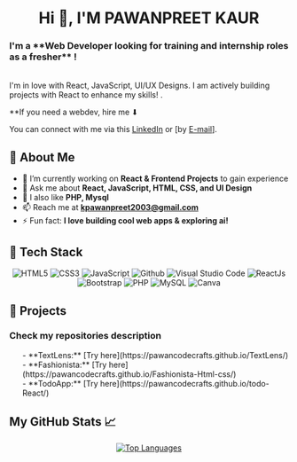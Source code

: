 <!-- Profile Banner (Optional) -->
<p>
  <h1 align="center">Hi 👋, 
I'M <b>PAWANPREET KAUR</b></h1>
<p align="center">
  <h3 >I'm a  **Web Developer looking for training and internship roles as a fresher** ! </h3>
<br>
I'm in love with React, JavaScript, UI/UX Designs. I am actively building projects with React to enhance my skills! .
  
**If you need a webdev, hire me ⬇

You can connect with me via this <a href="https://www.linkedin.com/in/pawan-preet2003/">LinkedIn</a> or  [by [E-mail](mailto:kpawanpreet2003@gmail.com)].
</p>
  
</p>
<!-- About Section -->
<h2>🧐 About Me</h2>

- 🔭 I’m currently working on **React & Frontend Projects** to gain experience  
- 💬 Ask me about **React, JavaScript, HTML, CSS, and UI Design**
- 💬 I also like **PHP, Mysql**
- 📫 Reach me at **kpawanpreet2003@gmail.com**  
- ⚡ Fun fact: **I love building cool web apps & exploring ai!**
  

<!-- Tech Stack -->
<h2> 🥞 Tech Stack</h2>
<p align="center">
<img alt="HTML5" src="https://img.shields.io/badge/html5-%23fca9ae.svg?style=for-the-badge&logo=html5&logoColor=140200"/>
<img alt="CSS3" src="https://img.shields.io/badge/css3-%23ffd2ce.svg?style=for-the-badge&logo=css3&logoColor=140200"/>
<img alt="JavaScript" src="https://img.shields.io/badge/javascript-%23e4626b.svg?style=for-the-badge&logo=javascript&logoColor=%23F7DF1E"/>
<img alt="Github" src="https://img.shields.io/badge/github-%23e4626b.svg?style=for-the-badge&logo=github&logoColor=140200"/>
<img alt="Visual Studio Code" src="https://img.shields.io/badge/Visual Studio Code-f2ca61.svg?style=for-the-badge&logo=visual-studio-code&logoColor=140200"/>
<img alt="ReactJs" src="https://img.shields.io/badge/react-f2ca61.svg?style=for-the-badge&logo=react&logoColor=140200"/>
  <img alt="Bootstrap" src="https://img.shields.io/badge/Bootstrap-7952B3.svg?style=for-the-badge&logo=bootstrap&logoColor=white"/>
<img alt="PHP" src="https://img.shields.io/badge/PHP-777BB4.svg?style=for-the-badge&logo=php&logoColor=white"/>
<img alt="MySQL" src="https://img.shields.io/badge/MySQL-4479A1.svg?style=for-the-badge&logo=mysql&logoColor=white"/>
<img alt="Canva" src="https://img.shields.io/badge/Canva-f2ca61.svg?style=for-the-badge&logo=canva&logoColor=140200"/>
  </p>

<!-- Projects -->
<h2>🚀 Projects</h2>
<h3> Check my repositories description</h3>
<p>
  <ul>
 - **TextLens:** [Try here](https://pawancodecrafts.github.io/TextLens/)<br>
- **Fashionista:** [Try here](https://pawancodecrafts.github.io/Fashionista-Html-css/)<br>
- **TodoApp:** [Try here](https://pawancodecrafts.github.io/todo-React/)
  </ul>

## My GitHub Stats 📈
<p align="center">
  <a href="https://github.com/pawancodecrafts">
    <img src="https://github-readme-stats.vercel.app/api/top-langs/?username=pawancodecrafts&layout=compact&theme=radical" alt="Top Languages">
  </a>
</p>


    
